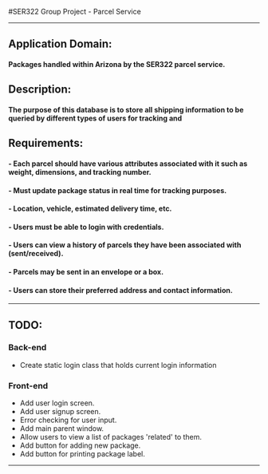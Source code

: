 #SER322 Group Project - Parcel Service

---

## Application Domain: 

#### Packages handled within Arizona by the SER322 parcel service.

## Description:
#### The purpose of this database is to store all shipping information to be queried by different types of users for tracking and

## Requirements:
#### - Each parcel should have various attributes associated with it such as weight, dimensions, and tracking number.
#### - Must update package status in real time for tracking purposes.
#### - Location, vehicle, estimated delivery time, etc.
#### - Users must be able to login with credentials.
#### - Users can view a history of parcels they have been associated with (sent/received).
#### - Parcels may be sent in an envelope or a box.
#### - Users can store their preferred address and contact information.

---
## TODO:

### Back-end


- Create static login class that holds current login information



### Front-end

- Add user login screen.
- Add user signup screen.
- Error checking for user input.
- Add main parent window.
- Allow users to view a list of packages 'related' to them.
- Add button for adding new package.
- Add button for printing package label.

---
